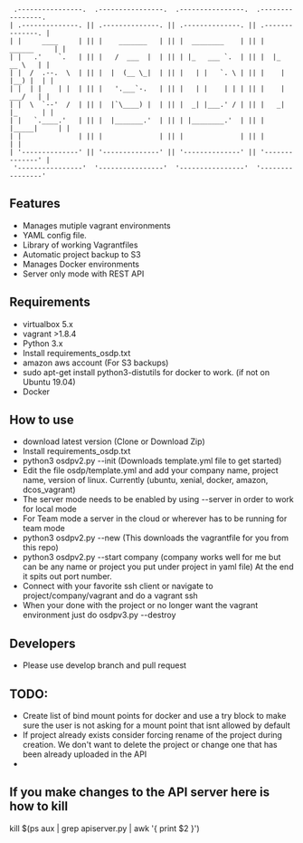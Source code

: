 ```
 .----------------.  .----------------.  .----------------.  .----------------.
| .--------------. || .--------------. || .--------------. || .--------------. |
| |     ____     | || |    _______   | || |  ________    | || |   ______     | |
| |   .'    `.   | || |   /  ___  |  | || | |_   ___ `.  | || |  |_   __ \   | |
| |  /  .--.  \  | || |  |  (__ \_|  | || |   | |   `. \ | || |    | |__) |  | |
| |  | |    | |  | || |   '.___`-.   | || |   | |    | | | || |    |  ___/   | |
| |  \  `--'  /  | || |  |`\____) |  | || |  _| |___.' / | || |   _| |_      | |
| |   `.____.'   | || |  |_______.'  | || | |________.'  | || |  |_____|     | |
| |              | || |              | || |              | || |              | |
| '--------------' || '--------------' || '--------------' || '--------------' |
 '----------------'  '----------------'  '----------------'  '----------------'
 ```
 

## Features
- Manages mutiple vagrant environments
- YAML config file. 
- Library of working Vagrantfiles
- Automatic project backup to S3
- Manages Docker environments
- Server only mode with REST API

## Requirements
- virtualbox 5.x
- vagrant >1.8.4
- Python 3.x
- Install requirements_osdp.txt
- amazon aws account (For S3 backups) 
- sudo apt-get install python3-distutils for docker to work. (if not on Ubuntu 19.04)
- Docker


## How to use
- download latest version (Clone or Download Zip) 
- Install requirements_osdp.txt
- python3 osdpv2.py --init (Downloads template.yml file to get started)
- Edit the file osdp/template.yml and add your company name, project name, version of linux. Currently (ubuntu, xenial, docker, amazon, dcos_vagrant)
- The server mode needs to be enabled by using --server in order to work for local mode
- For Team mode a server in the cloud or wherever has to be running for team mode
- python3 osdpv2.py --new (This downloads the vagrantfile for you from this repo)
- python3 osdpv2.py --start company (company works well for me but can be any name or project you put under project in yaml file) At the end it spits out port number.
- Connect with your favorite ssh client or navigate to project/company/vagrant and do a vagrant ssh
- When your done with the project or no longer want the vagrant environment just do osdpv3.py --destroy


## Developers
- Please use develop branch and pull request

## TODO:
 - Create list of bind mount points for docker and use a try block to make sure the user is not asking for a mount point that isnt allowed by default
 - If project already exists consider forcing rename of the project during creation. We don't want to delete the project or change one that has been already uploaded in the API
 -
## If you make changes to the API server here is how to kill

kill $(ps aux | grep apiserver.py | awk '{ print $2 }')
